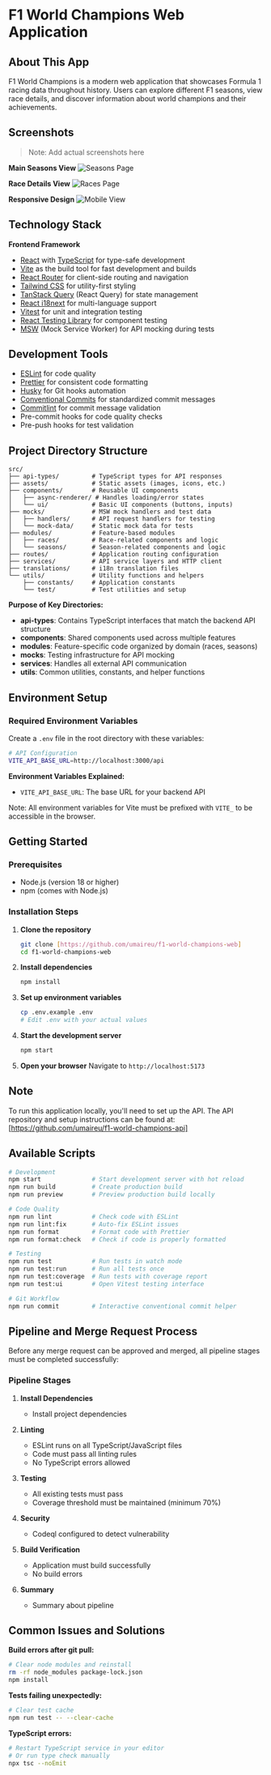 # F1 World Champions Web Application

## About This App

F1 World Champions is a modern web application that showcases Formula 1 racing data throughout history. Users can explore different F1 seasons, view race details, and discover information about world champions and their achievements.

## Screenshots

> Note: Add actual screenshots here

**Main Seasons View**
![Seasons Page](./docs/screenshots/seasons-page.png)

**Race Details View**
![Races Page](./docs/screenshots/races-page.png)

**Responsive Design**
![Mobile View](./docs/screenshots/mobile-view.png)

## Technology Stack

**Frontend Framework**

- [React](https://react.dev/) with [TypeScript](https://www.typescriptlang.org/) for type-safe development
- [Vite](https://vitejs.dev/) as the build tool for fast development and builds
- [React Router](https://reactrouter.com/) for client-side routing and navigation
- [Tailwind CSS](https://tailwindcss.com/) for utility-first styling
- [TanStack Query](https://tanstack.com/query/latest) (React Query) for state management
- [React i18next](https://react.i18next.com/) for multi-language support
- [Vitest](https://vitest.dev/) for unit and integration testing
- [React Testing Library](https://testing-library.com/docs/react-testing-library/intro/) for component testing
- [MSW](https://mswjs.io/) (Mock Service Worker) for API mocking during tests

## Development Tools

- [ESLint](https://eslint.org/) for code quality
- [Prettier](https://prettier.io/) for consistent code formatting
- [Husky](https://typicode.github.io/husky/) for Git hooks automation
- [Conventional Commits](https://www.conventionalcommits.org/) for standardized commit messages
- [Commitlint](https://commitlint.js.org/) for commit message validation
- Pre-commit hooks for code quality checks
- Pre-push hooks for test validation

## Project Directory Structure

```
src/
├── api-types/         # TypeScript types for API responses
├── assets/            # Static assets (images, icons, etc.)
├── components/        # Reusable UI components
│   ├── async-renderer/ # Handles loading/error states
│   └── ui/            # Basic UI components (buttons, inputs)
├── mocks/             # MSW mock handlers and test data
│   ├── handlers/      # API request handlers for testing
│   └── mock-data/     # Static mock data for tests
├── modules/           # Feature-based modules
│   ├── races/         # Race-related components and logic
│   └── seasons/       # Season-related components and logic
├── routes/            # Application routing configuration
├── services/          # API service layers and HTTP client
├── translations/      # i18n translation files
└── utils/             # Utility functions and helpers
    ├── constants/     # Application constants
    └── test/          # Test utilities and setup
```

**Purpose of Key Directories:**

- **api-types**: Contains TypeScript interfaces that match the backend API structure
- **components**: Shared components used across multiple features
- **modules**: Feature-specific code organized by domain (races, seasons)
- **mocks**: Testing infrastructure for API mocking
- **services**: Handles all external API communication
- **utils**: Common utilities, constants, and helper functions

## Environment Setup

### Required Environment Variables

Create a `.env` file in the root directory with these variables:

```bash
# API Configuration
VITE_API_BASE_URL=http://localhost:3000/api

```

**Environment Variables Explained:**

- `VITE_API_BASE_URL`: The base URL for your backend API

Note: All environment variables for Vite must be prefixed with `VITE_` to be accessible in the browser.

## Getting Started

### Prerequisites

- Node.js (version 18 or higher)
- npm (comes with Node.js)

### Installation Steps

1. **Clone the repository**

   ```bash
   git clone [https://github.com/umaireu/f1-world-champions-web]
   cd f1-world-champions-web
   ```

2. **Install dependencies**

   ```bash
   npm install
   ```

3. **Set up environment variables**

   ```bash
   cp .env.example .env
   # Edit .env with your actual values
   ```

4. **Start the development server**

   ```bash
   npm start
   ```

5. **Open your browser**
   Navigate to `http://localhost:5173`

## Note

To run this application locally, you'll need to set up the API. The API repository and setup instructions can be found at: [https://github.com/umaireu/f1-world-champions-api]

## Available Scripts

```bash
# Development
npm start              # Start development server with hot reload
npm run build          # Create production build
npm run preview        # Preview production build locally

# Code Quality
npm run lint           # Check code with ESLint
npm run lint:fix       # Auto-fix ESLint issues
npm run format         # Format code with Prettier
npm run format:check   # Check if code is properly formatted

# Testing
npm run test           # Run tests in watch mode
npm run test:run       # Run all tests once
npm run test:coverage  # Run tests with coverage report
npm run test:ui        # Open Vitest testing interface

# Git Workflow
npm run commit         # Interactive conventional commit helper
```

## Pipeline and Merge Request Process

Before any merge request can be approved and merged, all pipeline stages must be completed successfully:

### Pipeline Stages

1. **Install Dependencies**

   - Install project dependencies

2. **Linting**

   - ESLint runs on all TypeScript/JavaScript files
   - Code must pass all linting rules
   - No TypeScript errors allowed

3. **Testing**

   - All existing tests must pass
   - Coverage threshold must be maintained (minimum 70%)

4. **Security**

   - Codeql configured to detect vulnerability

5. **Build Verification**

   - Application must build successfully
   - No build errors

6. **Summary**

   - Summary about pipeline

## Common Issues and Solutions

**Build errors after git pull:**

```bash
# Clear node modules and reinstall
rm -rf node_modules package-lock.json
npm install
```

**Tests failing unexpectedly:**

```bash
# Clear test cache
npm run test -- --clear-cache
```

**TypeScript errors:**

```bash
# Restart TypeScript service in your editor
# Or run type check manually
npx tsc --noEmit
```
